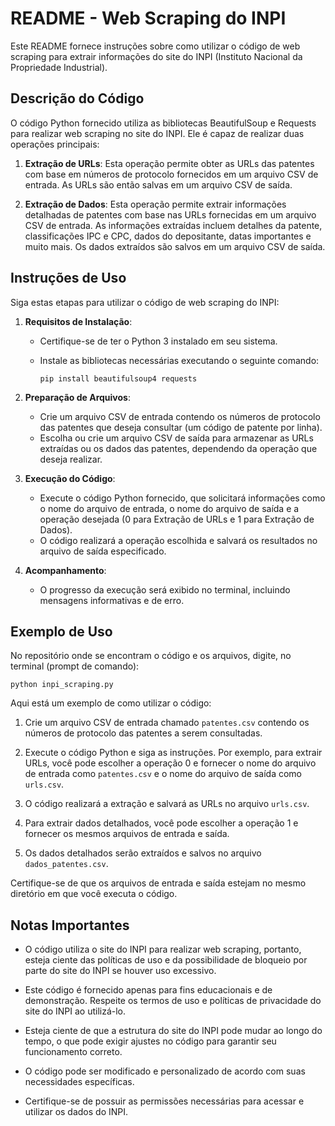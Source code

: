 # README - Web Scraping do INPI

Este README fornece instruções sobre como utilizar o código de web scraping para extrair informações do site do INPI (Instituto Nacional da Propriedade Industrial).

## Descrição do Código

O código Python fornecido utiliza as bibliotecas BeautifulSoup e Requests para realizar web scraping no site do INPI. Ele é capaz de realizar duas operações principais:

1. **Extração de URLs**: Esta operação permite obter as URLs das patentes com base em números de protocolo fornecidos em um arquivo CSV de entrada. As URLs são então salvas em um arquivo CSV de saída.

2. **Extração de Dados**: Esta operação permite extrair informações detalhadas de patentes com base nas URLs fornecidas em um arquivo CSV de entrada. As informações extraídas incluem detalhes da patente, classificações IPC e CPC, dados do depositante, datas importantes e muito mais. Os dados extraídos são salvos em um arquivo CSV de saída.

## Instruções de Uso

Siga estas etapas para utilizar o código de web scraping do INPI:

1. **Requisitos de Instalação**:

   - Certifique-se de ter o Python 3 instalado em seu sistema.
   - Instale as bibliotecas necessárias executando o seguinte comando:

     ```
     pip install beautifulsoup4 requests
     ```

2. **Preparação de Arquivos**:

   - Crie um arquivo CSV de entrada contendo os números de protocolo das patentes que deseja consultar (um código de patente por linha).
   - Escolha ou crie um arquivo CSV de saída para armazenar as URLs extraídas ou os dados das patentes, dependendo da operação que deseja realizar.

3. **Execução do Código**:

   - Execute o código Python fornecido, que solicitará informações como o nome do arquivo de entrada, o nome do arquivo de saída e a operação desejada (0 para Extração de URLs e 1 para Extração de Dados).
   - O código realizará a operação escolhida e salvará os resultados no arquivo de saída especificado.

4. **Acompanhamento**:

   - O progresso da execução será exibido no terminal, incluindo mensagens informativas e de erro.

## Exemplo de Uso

No repositório onde se encontram o código e os arquivos, digite, no terminal (prompt de comando):

   ```
   python inpi_scraping.py
   ```

Aqui está um exemplo de como utilizar o código:

1. Crie um arquivo CSV de entrada chamado `patentes.csv` contendo os números de protocolo das patentes a serem consultadas.

2. Execute o código Python e siga as instruções. Por exemplo, para extrair URLs, você pode escolher a operação 0 e fornecer o nome do arquivo de entrada como `patentes.csv` e o nome do arquivo de saída como `urls.csv`.

3. O código realizará a extração e salvará as URLs no arquivo `urls.csv`.

4. Para extrair dados detalhados, você pode escolher a operação 1 e fornecer os mesmos arquivos de entrada e saída.

5. Os dados detalhados serão extraídos e salvos no arquivo `dados_patentes.csv`.

Certifique-se de que os arquivos de entrada e saída estejam no mesmo diretório em que você executa o código.

## Notas Importantes

- O código utiliza o site do INPI para realizar web scraping, portanto, esteja ciente das políticas de uso e da possibilidade de bloqueio por parte do site do INPI se houver uso excessivo.

- Este código é fornecido apenas para fins educacionais e de demonstração. Respeite os termos de uso e políticas de privacidade do site do INPI ao utilizá-lo.

- Esteja ciente de que a estrutura do site do INPI pode mudar ao longo do tempo, o que pode exigir ajustes no código para garantir seu funcionamento correto.

- O código pode ser modificado e personalizado de acordo com suas necessidades específicas.

- Certifique-se de possuir as permissões necessárias para acessar e utilizar os dados do INPI.
